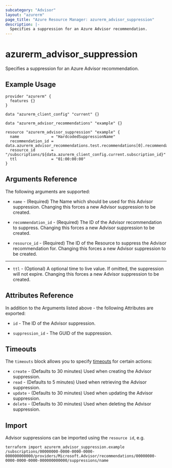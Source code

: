 ```yaml
---
subcategory: "Advisor"
layout: "azurerm"
page_title: "Azure Resource Manager: azurerm_advisor_suppression"
description: |-
  Specifies a suppression for an Azure Advisor recommendation.
---
```


# azurerm_advisor_suppression

Specifies a suppression for an Azure Advisor recommendation.

## Example Usage

```hcl
provider "azurerm" {
  features {}
}

data "azurerm_client_config" "current" {}

data "azurerm_advisor_recommendations" "example" {}

resource "azurerm_advisor_suppression" "example" {
  name              = "HardcodedSuppressionName"
  recommendation_id = data.azurerm_advisor_recommendations.test.recommendations[0].recommendation_name
  resource_id       = "/subscriptions/${data.azurerm_client_config.current.subscription_id}"
  ttl               = "01:00:00:00"
}
```

## Arguments Reference

The following arguments are supported:

* `name` - (Required) The Name which should be used for this Advisor suppression. Changing this forces a new Advisor suppression to be created.

* `recommendation_id` - (Required) The ID of the Advisor recommendation to suppress. Changing this forces a new Advisor suppression to be created.

* `resource_id` - (Required) The ID of the Resource to suppress the Advisor recommendation for. Changing this forces a new Advisor suppression to be created.

---

* `ttl` - (Optional) A optional time to live value. If omitted, the suppression will not expire. Changing this forces a new Advisor suppression to be created.

## Attributes Reference

In addition to the Arguments listed above - the following Attributes are exported:

* `id` - The ID of the Advisor suppression.

* `suppression_id` - The GUID of the suppression.

## Timeouts

The `timeouts` block allows you to specify [timeouts](https://www.terraform.io/language/resources/syntax#operation-timeouts) for certain actions:

* `create` - (Defaults to 30 minutes) Used when creating the Advisor suppression.
* `read` - (Defaults to 5 minutes) Used when retrieving the Advisor suppression.
* `update` - (Defaults to 30 minutes) Used when updating the Advisor suppression.
* `delete` - (Defaults to 30 minutes) Used when deleting the Advisor suppression.

## Import

Advisor suppressions can be imported using the `resource id`, e.g.

```shell
terraform import azurerm_advisor_suppression.example /subscriptions/00000000-0000-0000-0000-000000000000/providers/Microsoft.Advisor/recommendations/00000000-0000-0000-0000-000000000000/suppressions/name
```
